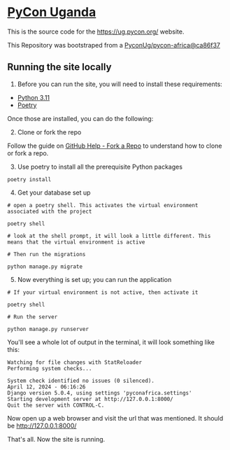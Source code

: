 # [PyCon Uganda](https://ug.pycon.org/)

This is the source code for the https://ug.pycon.org/ website.

This Repository was bootstraped from a [PyconUg/pycon-africa@ca86f37](https://github.com/PyconUg/pycon-africa/commit/ca86f37ab7092d911581fa372dd054f9e72163b3)

## Running the site locally 

1. Before you can run the site, you will need to install these requirements:

* [Python 3.11](https://python.org)
* [Poetry](https://python-poetry.org/)

Once those are installed, you can do the following:


2. Clone or fork the repo 

Follow the guide on [GitHub Help - Fork a Repo](https://help.github.com/articles/fork-a-repo) to understand how to clone or fork a repo.


3. Use poetry to install all the prerequisite Python packages

```
poetry install 
```

4. Get your database set up 

```
# open a poetry shell. This activates the virtual environment associated with the project 

poetry shell

# look at the shell prompt, it will look a little different. This means that the virtual environment is active

# Then run the migrations 

python manage.py migrate 
```

5. Now everything is set up; you can run the application

```
# If your virtual environment is not active, then activate it

poetry shell

# Run the server 

python manage.py runserver

```

You'll see a whole lot of output in the terminal, it will look something like this:

```
Watching for file changes with StatReloader
Performing system checks...

System check identified no issues (0 silenced).
April 12, 2024 - 06:16:26
Django version 5.0.4, using settings 'pyconafrica.settings'
Starting development server at http://127.0.0.1:8000/
Quit the server with CONTROL-C.

```

Now open up a web browser and visit the url that was mentioned. It should be http://127.0.0.1:8000/

That's all. Now the site is running.
